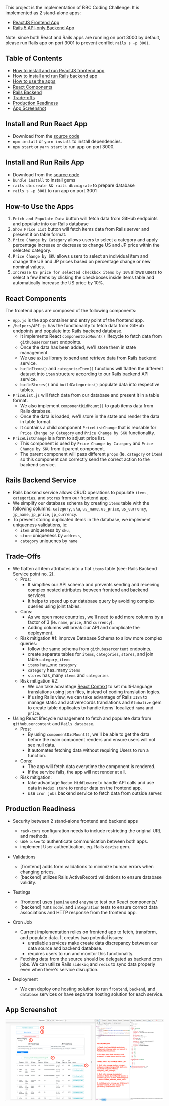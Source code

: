 This project is the implementation of BBC Coding Challenge. It is implemented as 2 stand-alone apps:
- [ReactJS Frontend App](https://github.com/swaption2009/bbc/tree/master/frontend)
- [Rails 5 API-only Backend App](https://github.com/swaption2009/bbc/tree/master/backend)

Note: since both React and Rails apps are running on port 3000 by default, please run Rails app on port  3001 to prevent conflict `rails s -p 3001`.

## Table of Contents

- [How to install and run ReactJS frontend app](#install-and-run-react-app)
- [How to install and run Rails backend app](#install-and-run-rails-app)
- [How to use the apps](#how-to-use-apps)
- [React Components](#react-components)
- [Rails Backend](#rails-backend-service)
- [Trade-offs](#trade-offs)
- [Production Readiness](#production-readiness)
- [App Screenshot](#app-screenshot)

## Install and Run React App

* Download from the [source code](https://github.com/swaption2009/bbc/tree/master/frontend)
* `npm install` or `yarn install` to install dependencies.
* `npm start` or `yarn start` to run app on port 3000.

## Install and Run Rails App

* Download from the [source code](https://github.com/swaption2009/bbc/tree/master/backend)
* `bundle install` to install gems
* `rails db:create && rails db:migrate` to prepare database
* `rails s -p 3001` to run app on port 3001

## How-to Use the Apps

1. `Fetch and Populate Data` button will fetch data from GitHub endpoints and populate into our Rails database
2. `Show Price List` button will fetch items data from Rails server and present it on table format.
3. `Price Change by Category` allows users to select a category and apply percentage increase or decrease to change US and JP price within the selected category.
4. `Price Change by SKU` allows users to select an individual item and change the US and JP prices based on percentage change or new nominal values. 
5. `Increase US price for selected checkbox items by 10%` allows users to select a few items by clicking the checkboxes inside items table and automatically increase the US price by 10%.

## React Components

The frontend apps are composed of the following components:

* `App.js` is the app container and entry point of the frontend app.
* `/helpers/API.js` has the functionality to fetch data from GitHub endpoints and populate into Rails backend database.
  * It implements React `componentDidMount()` lifecycle to fetch data from `githubusercontent` endpoints.
  * Once the data has been added, we'll store them in state management.
  * We use `axios` library to send and retrieve data from Rails backend service.
  * `buildItems()` and `categorizeItem()` functions will flatten the different dataset into `item` structure according to our Rails backend API service.
  * `buildStores()` and `buildCategories()` populate data into respective tables.
* `PriceList.js` will fetch data from our database and present it in a table format.
  * We also implement `componentDidMount()` to grab items data from Rails database.
  * Once the data is loaded, we'll store in the state and render the data in table format.
  * It contains a child component `PriceListChange` that is reusable for `Price Change by Category` and `Price Change by SKU` functionality.
* `PriceListChange` is a form to adjust price list.
  * This component is used by `Price Change by Category` and `Price Change by SKU` from it parent component.
  * The parent component will pass different `props` (ie. `category` or `item`) so this component can correctly send the correct action to the backend service.

## Rails Backend Service

* Rails backend service allows CRUD operations to populate `items`, `categories`, and `stores` from our frontend app.
* We simplify our database schema by creating `items` table with the following columns: `category`, `sku`, `us_name`, `us_price`, `us_currency`, `jp_name`, `jp_price`, `jp_currency`.
* To prevent storing duplicated items in the database, we implement uniqueness validations, ie:
  * `item` uniqueness by `sku`,
  * `store` uniqueness by `address`,
  * `category` uniquenes by `name`

## Trade-Offs

* We flatten all item attributes into a flat `items` table (see: Rails Backend Service point no. 2).
  * Pros:
    * It simplfies our API schema and prevents sending and receiving complex nested attributes between frontend and backend services.
    * It helps to speed up our database query by avoiding complex queries using joint tables.
  * Cons:
    * As we open more countries, we'll need to add more columns by a factor of 3 (ie. `name`, `price`, and `currency`).
    * Adding columns will break our API and complicate the deployment.
  * Risk mitigation #1: improve Database Schema to allow more complex queries:
    * follow the same schema from `githubusercontent` endpoints.
    * create separate tables for `items`, `categories`, `stores`, and join table `category_items`
    * `items` has_one `category`
    * `category` has_many `items`
    * `stores` has_many `items` and `categories`
  * Risk mitigation #2:
    * We can take advantage [React Context](https://reactjs.org/docs/context.html) to set multi-language translations using json files, instead of coding translation logics.
    * If using Rails view, we can take advantage of Rails `I18n` to manage static and activerecords translations and `Globalize` gem to create table duplicates to handle items' localized `name` and `price`.
* Using React lifecycle management to fetch and populate data from `githubusercontent` and `Rails database`.
  * Pros:
    * By using `componentDidMount()`, we'll be able to get the data before the main component renders and ensure users will not see null data.
    * It automates fetching data without requiring Users to run a function.
  * Cons:
    * The app will fetch data everytime the component is rendered.
    * If the service fails, the app will not render at all.
  * Risk mitigation:
    * take advantage `Redux Middleware` to handle API calls and use data in `Redux store` to render data on the frontend app.
    * use `cron jobs` backend service to fetch data from outside server. 
  
## Production Readiness

* Security between 2 stand-alone frontend and backend apps
  * `rack-cors` configuration needs to include restricting the original URL and methods.
  * use `token` to authenticate communication between both apps.
  * implement User authentication, eg. Rails `devise` gem.
  
* Validations
  * [frontend] adds form validations to minimize human errors when changing prices.
  * [backend] utilizes Rails ActiveRecord validations to ensure database validity.

* Testings
  * [frontend] uses `jasmine` and `enzyme` to test our React components/
  * [backend] runs `model` and `integration` tests to ensure correct data associations and HTTP response from the frontend app.

* Cron Job
  * Current implementation relies on frontend app to fetch, transform, and populate data. It creates two potential issues:
    * unreliable services make create data discrepancy between our data source and backend database.
    * requires users to run and monitor this functionality.
  * Fetching data from the source should be delegated as backend cron jobs. We can utilize Rails `sidekiq` and `redis` to sync data properly even when there's service disruption.

* Deployment
  * We can deploy one hosting solution to run `frontend`, `backend`, and `database` services or have separate hosting solution for each service.
  

## App Screenshot

![alt text](screenshot.png)